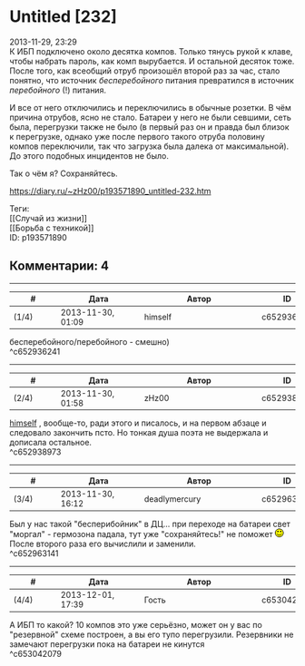 Untitled [232]
==============

  
2013-11-29, 23:29  
 К ИБП подключено около десятка компов. Только тянусь рукой к клаве, чтобы набрать пароль, как комп вырубается. И остальной десяток тоже. После того, как всеобщий отруб произошёл второй раз за час, стало понятно, что источник  *бесперебойного*  питания превратился в источник  *перебойного*  (!) питания.   
   
 И все от него отключились и переключились в обычные розетки. В чём причина отрубов, ясно не стало. Батареи у него не были севшими, сеть была, перегрузки также не было (в первый раз он и правда был близок к перегрузке, однако уже после первого такого отруба половину компов переключили, так что загрузка была далека от максимальной). До этого подобных инцидентов не было.   
   
 Так о чём я? Сохраняйтесь.   
  
<https://diary.ru/~zHz00/p193571890_untitled-232.htm>  
  
Теги:  
[[Случай из жизни]]  
[[Борьба с техникой]]  
ID: p193571890  


Комментарии: 4
--------------

  


---



|         #         |              Дата              |                     Автор                     |           ID           |
| --- | --- | --- | --- |
| (1/4) | 2013-11-30, 01:09 | himself | c652936241 |

  
 бесперебойного/перебойного - смешно)   
 ^c652936241

---



|         #         |              Дата              |                     Автор                     |           ID           |
| --- | --- | --- | --- |
| (2/4) | 2013-11-30, 01:58 | zHz00 | c652938973 |

  
  [himself](http://himself.diary.ru "void")  , вообще-то, ради этого и писалось, и на первом абзаце и следовало закончить псто. Но тонкая душа поэта не выдержала и дописала остальное.   
 ^c652938973

---



|         #         |              Дата              |                     Автор                     |           ID           |
| --- | --- | --- | --- |
| (3/4) | 2013-11-30, 16:12 | deadlymercury | c652963141 |

  
 Был у нас такой "бесперибойник" в ДЦ... при переходе на батареи свет "моргал" - гермозона падала, тут уже "сохраняйтесь!" не поможет ![:)](pics/3.gif)   
 После второго раза его вычислили и заменили.   
 ^c652963141

---



|         #         |              Дата              |                     Автор                     |           ID           |
| --- | --- | --- | --- |
| (4/4) | 2013-12-01, 17:39 | Гость | c653042079 |

  
 А ИБП то какой? 10 компов это уже серьёзно, может он у вас по "резервной" схеме построен, а вы его тупо перегрузили. Резервники не замечают перегрузки пока на батареи не кинутся   
 ^c653042079
